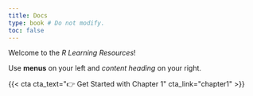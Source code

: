 ```yaml
---
title: Docs
type: book # Do not modify.
toc: false
---
```


Welcome to the _R Learning Resources_!

Use **menus** on your left and *content heading* on your right.

{{< cta cta_text="👉 Get Started with Chapter 1" cta_link="chapter1" >}}
